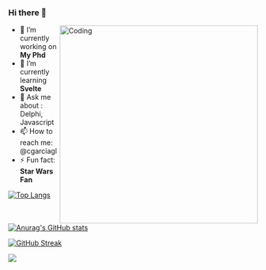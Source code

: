 ### Hi there 👋
  <img align="right" alt="Coding" width="400" src="https://creamosideasweb.com/wp-content/uploads/2017/11/responsive-web-designs-1.gif">

- 🔭 I’m currently working on **My Phd**
- 🌱 I’m currently learning **Svelte**
- 💬 Ask me about : Delphi, Javascript
- 📫 How to reach me: @cgarciagl
- ⚡ Fun fact: **Star Wars Fan**


[![Top Langs](https://github-readme-stats.vercel.app/api/top-langs/?username=cgarciagl&layout=compact)](https://github.com/anuraghazra/github-readme-stats)

[![Anurag's GitHub stats](https://github-readme-stats.vercel.app/api?username=cgarciagl)](https://github.com/anuraghazra/github-readme-stats)

[![GitHub Streak](http://github-readme-streak-stats.herokuapp.com?user=cgarciagl&theme=blood)](https://git.io/streak-stats)

![](https://komarev.com/ghpvc/?username=cgarciagl)
